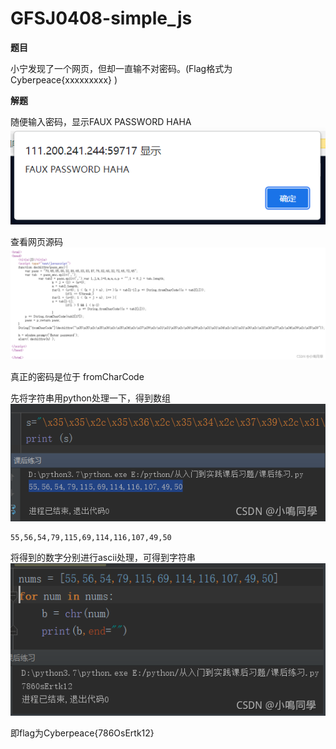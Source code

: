 # GFSJ0408-simple_js

**题目**

小宁发现了一个网页，但却一直输不对密码。(Flag格式为 Cyberpeace{xxxxxxxxx} )



**解题**

随便输入密码，显示FAUX PASSWORD HAHA
![img](../../../_img/01-Web/1657588946045-a08c4621-ac9b-422d-8424-7fde434c6cb9.png)



查看网页源码
![img](../../../_img/01-Web/1657588946106-ff93270a-c8c8-40cf-9d07-65c49dd63559.png)



真正的密码是位于 fromCharCode



先将字符串用python处理一下，得到数组
![img](../../../_img/01-Web/1657588945990-64cf01ca-804d-4d42-8f58-07d034eead44.png)



```plain
55,56,54,79,115,69,114,116,107,49,50
```



将得到的数字分别进行ascii处理，可得到字符串
![img](../../../_img/01-Web/1657588946143-6bd1f65c-e0e1-4a48-92b3-038c9345b7a4.png)



即flag为Cyberpeace{786OsErtk12}